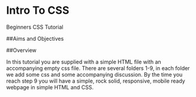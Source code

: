 # Intro To CSS

Beginners CSS Tutorial

##Aims and Objectives

##Overview

In this tutorial you are supplied with a simple HTML file with an accompanying empty css file. 
There are several folders 1-9, in each folder we add some css and some accompanying discussion.
By the time you reach step 9 you will have a simple, rock solid, responsive, mobile ready webpage in simple HTML and CSS.


